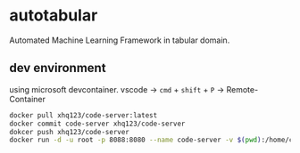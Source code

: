 # autotabular
Automated Machine Learning Framework in tabular domain.

## dev environment
using microsoft devcontainer.
vscode -> `cmd` + `shift` + `P` -> Remote-Container

```sh
docker pull xhq123/code-server:latest
docker commit code-server xhq123/code-server
dokcer push xhq123/code-server
docker run -d -u root -p 8088:8080 --name code-server -v $(pwd):/home/code xhq123/code-server
```